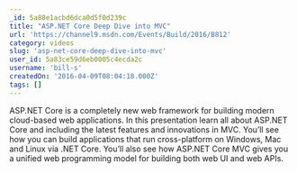 ```yaml
---
_id: 5a88e1acbd6dca0d5f0d239c
title: "ASP.NET Core Deep Dive into MVC"
url: 'https://channel9.msdn.com/Events/Build/2016/B812'
category: videos
slug: 'asp-net-core-deep-dive-into-mvc'
user_id: 5a83ce59d6eb0005c4ecda2c
username: 'bill-s'
createdOn: '2016-04-09T08:04:18.000Z'
tags: []
---
```


ASP.NET Core is a completely new web framework for building modern cloud-based web applications. In this presentation learn all about ASP.NET Core and including the latest features and innovations in MVC. You’ll see how you can build applications that run cross-platform on Windows, Mac and Linux via .NET Core. You’ll also see how ASP.NET Core MVC gives you a unified web programming model for building both web UI and web APIs.
